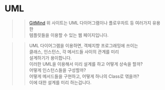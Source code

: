 # UML

>> [GitMind](https://gitmind.com/app/my)
>> 위 사이트는 UML 다이어그램이나 플로우차트 등 여러가지 유용한  
>> 템플릿들을 이용할 수 있는 웹 페이지입니다.  

>> UML 다이어그램을 이용하면, 객체지향 프로그래밍에 쓰이는  
>> 클래스, 인스턴스, 각 메서드들 사이의 관계를 미리  
>> 설계하기가 용이합니다.  
>> 이러한 UML을 이용해서 미리 설계를 하고 어떻게 상속을 할까?  
>> 어떻게 인스턴스들을 구성할까?  
>> 어떻게 메서드들을 구현하고, 어떻게 하나의 Class로 엮을까?  
>> 이에 대한 설계를 미리 하는겁니다.  
